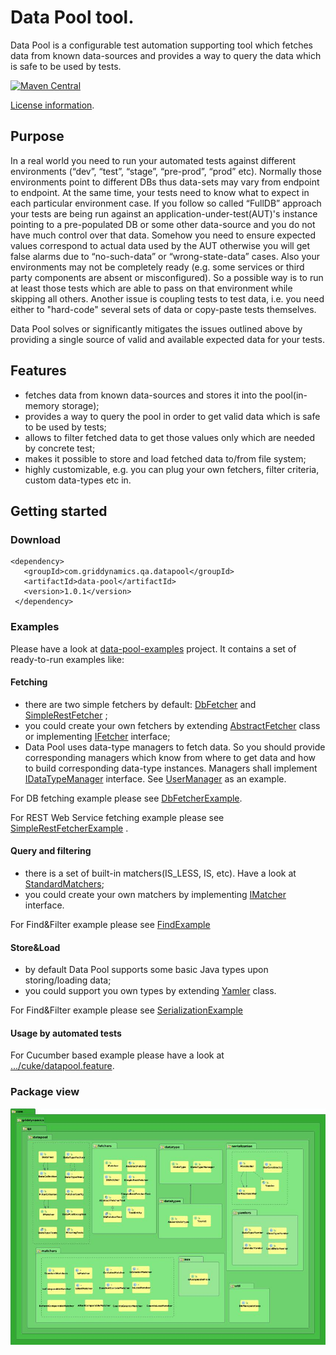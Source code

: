 # Data Pool tool.
Data Pool is a configurable test automation supporting tool which fetches data from known data-sources and provides a way to query the data which is safe to be used by tests.

[![Maven Central](https://maven-badges.herokuapp.com/maven-central/com.griddynamics.qa.datapool/data-pool/badge.svg?style=flat)](https://maven-badges.herokuapp.com/maven-central/com.griddynamics.qa.datapool/data-pool)

[License information](/data-pool/license.txt).

## Purpose
 In a real world you need to run your automated tests against different environments (“dev”, “test”, “stage”, “pre-prod”, “prod” etc). Normally those environments point to different DBs thus data-sets may vary from endpoint to endpoint. At the same time, your tests need to know what to expect in each particular environment case. If you follow so called  “FullDB” approach your tests are being run against an application-under-test(AUT)'s instance pointing to a pre-populated DB or some other data-source and you do not have much control over that data. Somehow you need to ensure expected values correspond to actual data used by the AUT otherwise you will get false alarms due to “no-such-data” or “wrong-state-data” cases. Also your environments may not be completely ready (e.g. some services or third party components are absent or misconfigured). So a possible way is to run at least those tests which are able to pass on that environment while skipping all others. Another issue is coupling tests to test data, i.e. you need either to "hard-code" several sets of data or copy-paste tests themselves.

Data Pool solves or significantly mitigates the issues outlined above by providing a single source of valid and available expected data for your tests.

## Features
* fetches data from known data-sources and stores it into the pool(in-memory storage);
* provides a way to query the pool in order to get valid data which is safe to be used by tests;
* allows to filter fetched data to get those values only which are needed by concrete test;
* makes it possible to store and load fetched data to/from file system;
* highly customizable, e.g. you can plug your own fetchers, filter criteria, custom data-types etc in.

## Getting started

### Download
```
<dependency>
   <groupId>com.griddynamics.qa.datapool</groupId>
   <artifactId>data-pool</artifactId>
   <version>1.0.1</version>
 </dependency>
```

### Examples
Please have a look at [data-pool-examples](/data-pool-examples) project. It contains a set of ready-to-run examples like:

#### Fetching

* there are two simple fetchers by default: [DbFetcher](/data-pool/src/main/java/com/griddynamics/qa/datapool/fetchers/DbFetcher.java) and [SimpleRestFetcher](/data-pool/src/main/java/com/griddynamics/qa/datapool/fetchers/SimpleRestFetcher.java) ;
* you could create your own fetchers by extending [AbstractFetcher](/data-pool/src/main/java/com/griddynamics/qa/datapool/fetchers/AbstractFetcher.java) class or implementing [IFetcher](/data-pool/src/main/java/com/griddynamics/qa/datapool/fetchers/IFetcher.java) interface;
* Data Pool uses data-type managers to fetch data. So you should provide corresponding managers which know from where to get data and how to build corresponding data-type instances. Managers shall implement [IDataTypeManager](/data-pool/src/main/java/com/griddynamics/qa/datapool/datatype/IDataTypeManager.java) interface. See [UserManager](/data-pool-examples/src/main/java/com/griddynamics/qa/datapool/examples/dbfetcher/UserManager.java) as an example.

For DB fetching example please see [DbFetcherExample](/data-pool-examples/src/main/java/com/griddynamics/qa/datapool/examples/dbfetcher/DbFetcherExample.java).

For REST Web Service fetching example please see [SimpleRestFetcherExample](/data-pool-examples/src/main/java/com/griddynamics/qa/datapool/examples/simplerestfetcher/SimpleRestFetcherExample.java) .

#### Query and filtering

* there is a set of built-in matchers(IS_LESS, IS, etc). Have a look at [StandardMatchers](/data-pool/src/main/java/com/griddynamics/qa/datapool/matchers/StandardMatchers.java);
* you could create your own matchers by implementing [IMatcher](/data-pool/src/main/java/com/griddynamics/qa/datapool/IMatcher.java) interface.

For Find&Filter example please see [FindExample](/data-pool-examples/src/main/java/com/griddynamics/qa/datapool/examples/find/FindExample.java)

#### Store&Load

* by default Data Pool supports some basic Java types upon storing/loading data;
* you could support you own types by extending [Yamler](/data-pool/src/main/java/com/griddynamics/qa/datapool/serialization/Yamler.java) class.

For Find&Filter example please see [SerializationExample](/data-pool-examples/src/main/java/com/griddynamics/qa/datapool/examples/seriliazation/SerializationExample.java)

#### Usage by automated tests
For Cucumber based example please have a look at [.../cuke/datapool.feature](/data-pool-examples/src/test/resources/com/griddynamics/qa/datapool/examples/cuke/datapool.feature).

### Package view
![Package view](./data-pool_package_view.jpeg "Package view")
